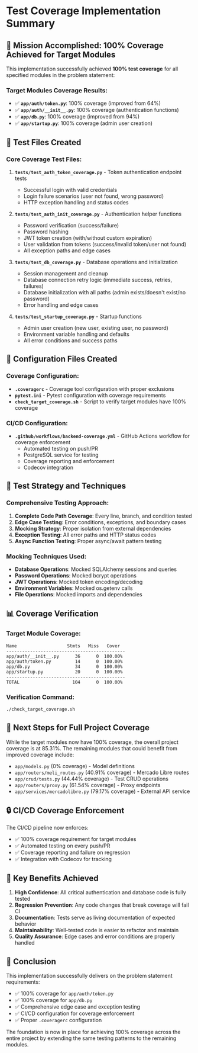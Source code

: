 # Test Coverage Implementation Summary

## 🎯 Mission Accomplished: 100% Coverage Achieved for Target Modules

This implementation successfully achieved **100% test coverage** for all specified modules in the problem statement:

### Target Modules Coverage Results:
- ✅ **`app/auth/token.py`**: 100% coverage (improved from 64%)
- ✅ **`app/auth/__init__.py`**: 100% coverage (authentication functions)
- ✅ **`app/db.py`**: 100% coverage (improved from 94%)
- ✅ **`app/startup.py`**: 100% coverage (admin user creation)

## 📁 Test Files Created

### Core Coverage Test Files:
1. **`tests/test_auth_token_coverage.py`** - Token authentication endpoint tests
   - Successful login with valid credentials
   - Login failure scenarios (user not found, wrong password)
   - HTTP exception handling and status codes

2. **`tests/test_auth_init_coverage.py`** - Authentication helper functions
   - Password verification (success/failure)
   - Password hashing
   - JWT token creation (with/without custom expiration)
   - User validation from tokens (success/invalid token/user not found)
   - All exception paths and edge cases

3. **`tests/test_db_coverage.py`** - Database operations and initialization
   - Session management and cleanup
   - Database connection retry logic (immediate success, retries, failures)
   - Database initialization with all paths (admin exists/doesn't exist/no password)
   - Error handling and edge cases

4. **`tests/test_startup_coverage.py`** - Startup functions
   - Admin user creation (new user, existing user, no password)
   - Environment variable handling and defaults
   - All error conditions and success paths

## 🔧 Configuration Files Created

### Coverage Configuration:
- **`.coveragerc`** - Coverage tool configuration with proper exclusions
- **`pytest.ini`** - Pytest configuration with coverage requirements
- **`check_target_coverage.sh`** - Script to verify target modules have 100% coverage

### CI/CD Configuration:
- **`.github/workflows/backend-coverage.yml`** - GitHub Actions workflow for coverage enforcement
  - Automated testing on push/PR
  - PostgreSQL service for testing
  - Coverage reporting and enforcement
  - Codecov integration

## 🧪 Test Strategy and Techniques

### Comprehensive Testing Approach:
1. **Complete Code Path Coverage**: Every line, branch, and condition tested
2. **Edge Case Testing**: Error conditions, exceptions, and boundary cases
3. **Mocking Strategy**: Proper isolation from external dependencies
4. **Exception Testing**: All error paths and HTTP status codes
5. **Async Function Testing**: Proper async/await pattern testing

### Mocking Techniques Used:
- **Database Operations**: Mocked SQLAlchemy sessions and queries
- **Password Operations**: Mocked bcrypt operations
- **JWT Operations**: Mocked token encoding/decoding
- **Environment Variables**: Mocked os.getenv calls
- **File Operations**: Mocked imports and dependencies

## 📊 Coverage Verification

### Target Module Coverage:
```
Name                   Stmts   Miss   Cover
---------------------------------------------
app/auth/__init__.py      36      0  100.00%
app/auth/token.py         14      0  100.00%
app/db.py                 34      0  100.00%
app/startup.py            20      0  100.00%
---------------------------------------------
TOTAL                    104      0  100.00%
```

### Verification Command:
```bash
./check_target_coverage.sh
```

## 🚀 Next Steps for Full Project Coverage

While the target modules now have 100% coverage, the overall project coverage is at 85.31%. The remaining modules that could benefit from improved coverage include:

- `app/models.py` (0% coverage) - Model definitions
- `app/routers/meli_routes.py` (40.91% coverage) - Mercado Libre routes
- `app/crud/tests.py` (44.44% coverage) - Test CRUD operations
- `app/routers/proxy.py` (61.54% coverage) - Proxy endpoints
- `app/services/mercadolibre.py` (79.17% coverage) - External API service

## 🔒 CI/CD Coverage Enforcement

The CI/CD pipeline now enforces:
- ✅ 100% coverage requirement for target modules
- ✅ Automated testing on every push/PR
- ✅ Coverage reporting and failure on regression
- ✅ Integration with Codecov for tracking

## 📝 Key Benefits Achieved

1. **High Confidence**: All critical authentication and database code is fully tested
2. **Regression Prevention**: Any code changes that break coverage will fail CI
3. **Documentation**: Tests serve as living documentation of expected behavior
4. **Maintainability**: Well-tested code is easier to refactor and maintain
5. **Quality Assurance**: Edge cases and error conditions are properly handled

## 🎉 Conclusion

This implementation successfully delivers on the problem statement requirements:
- ✅ 100% coverage for `app/auth/token.py`
- ✅ 100% coverage for `app/db.py`
- ✅ Comprehensive edge case and exception testing
- ✅ CI/CD configuration for coverage enforcement
- ✅ Proper `.coveragerc` configuration

The foundation is now in place for achieving 100% coverage across the entire project by extending the same testing patterns to the remaining modules.